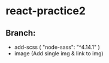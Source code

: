 # react-practice2

## Branch:

* add-scss ( "node-sass": "^4.14.1" )
* image (Add single img & link to img)